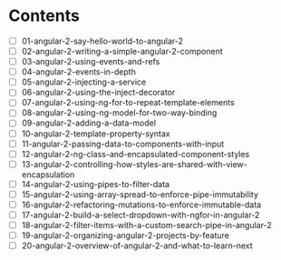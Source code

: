 
# Contents

- [ ] 01-angular-2-say-hello-world-to-angular-2
- [ ] 02-angular-2-writing-a-simple-angular-2-component
- [ ] 03-angular-2-using-events-and-refs
- [ ] 04-angular-2-events-in-depth
- [ ] 05-angular-2-injecting-a-service
- [ ] 06-angular-2-using-the-inject-decorator
- [ ] 07-angular-2-using-ng-for-to-repeat-template-elements
- [ ] 08-angular-2-using-ng-model-for-two-way-binding
- [ ] 09-angular-2-adding-a-data-model
- [ ] 10-angular-2-template-property-syntax
- [ ] 11-angular-2-passing-data-to-components-with-input
- [ ] 12-angular-2-ng-class-and-encapsulated-component-styles
- [ ] 13-angular-2-controlling-how-styles-are-shared-with-view-encapsulation
- [ ] 14-angular-2-using-pipes-to-filter-data
- [ ] 15-angular-2-using-array-spread-to-enforce-pipe-immutability
- [ ] 16-angular-2-refactoring-mutations-to-enforce-immutable-data
- [ ] 17-angular-2-build-a-select-dropdown-with-ngfor-in-angular-2
- [ ] 18-angular-2-filter-items-with-a-custom-search-pipe-in-angular-2
- [ ] 19-angular-2-organizing-angular-2-projects-by-feature
- [ ] 20-angular-2-overview-of-angular-2-and-what-to-learn-next